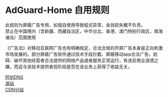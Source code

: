 # AdGuard-Home 自用规则
此规则为屏蔽广告专用，如擅自使用导致程式异常，金钱损失概不负责。
<br>
禁止在中国境内（含新疆、西藏自治区，中华台北、香港、澳门特别行政区，南海诸岛）范围使用

《广告法》对移动互联网广告也有明确规定，合法合规的开屏广告本身是正向刺激市场发展的。部分屏蔽广告软件通过技术手段拦截、屏蔽移动app合法广告，妨碍、破坏其他经营者合法提供的网络产品或者服务正常运行，有违反商业道德之嫌。而这与该技术提供者现阶段是否在该业务上获得了收益无关。



 [阿初DNS](https://dns.xhrzg2017.xyz)<br>
 [源站](https://dns.xhrzg2017.xyz/dns-query)<br>
 [CDN分站](https://doh.xhrzg2017.xyz/dns-query)
